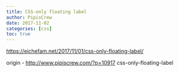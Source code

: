 ```yaml
---
title: CSS-only floating label
author: PipisCrew
date: 2017-11-02
categories: [css]
toc: true
---
```


https://eichefam.net/2017/11/01/css-only-floating-label/

origin - http://www.pipiscrew.com/?p=10917 css-only-floating-label